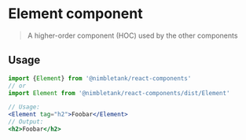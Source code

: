 # Element component
> A higher-order component (HOC) used by the other components

## Usage
```js
import {Element} from '@nimbletank/react-components'
// or
import Element from '@nimbletank/react-components/dist/Element'
```

```jsx
// Usage:
<Element tag="h2">Foobar</Element>
// Output:
<h2>Foobar</h2>
```
